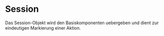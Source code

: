 # Session

Das Session-Objekt wird den Basiskomponenten uebergeben und dient zur eindeutigen Markierung einer Aktion.
